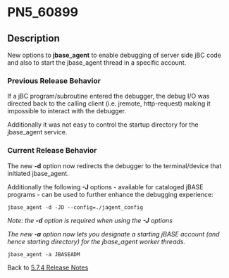 # PN5_60899

<PageHeader />

## Description

New options to **jbase\_agent** to enable debugging of server side jBC code and also to start the jbase\_agent thread in a specific account.

### Previous Release Behavior

If a jBC program/subroutine entered the debugger, the debug I/O was directed back to the calling client (i.e. jremote, http-request) making it impossible to interact with the debugger.

Additionally it was not easy to control the startup directory for the jbase\_agent service.

### Current Release Behavior

The new **-d** option now redirects the debugger to the terminal/device that initiated jbase\_agent.

Additionally the following **-J** options - available for cataloged jBASE programs - can be used to further enhance the debugging experience:

```
jbase_agent -d -JD --config=./jagent_config
```

*Note: the **-d** option is required when using the **-J** options*

*The new **-a** option now lets you designate a starting jBASE account (and hence starting directory) for the jbase\_agent worker threads.*

```
jbase_agent -a JBASEADM
```

Back to [5.7.4 Release Notes](./../README.md)

  
<PageFooter />
